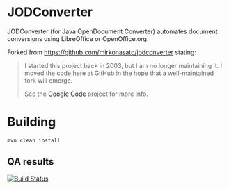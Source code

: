 JODConverter
============

JODConverter (for Java OpenDocument Converter) automates document conversions
using LibreOffice or OpenOffice.org.

Forked from https://github.com/mirkonasato/jodconverter stating:

> I started this project back in 2003, but I am no longer maintaining it. I moved
> the code here at GitHub in the hope that a well-maintained fork will emerge.
>
> See the [Google Code](http://code.google.com/p/jodconverter/) project for more
info.

# Building

    mvn clean install

## QA results

[![Build Status](https://qa.nuxeo.org/jenkins/buildStatus/icon?job=jodconverter-3.0-NX)](https://qa.nuxeo.org/jenkins/job/jodconverter-3.0-NX/)

